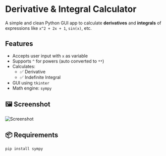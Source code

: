 # Derivative & Integral Calculator

A simple and clean Python GUI app to calculate **derivatives** and **integrals** of expressions like `x^2 + 2x + 1`, `sin(x)`, etc.

## Features

- Accepts user input with `x` as variable
- Supports `^` for powers (auto converted to `**`)
- Calculates:
  - ✅ Derivative
  - ✅ Indefinite Integral
- GUI using `tkinter`
- Math engine: `sympy`

## 🖼️ Screenshot

![Screenshot](screenshot.png)

## 📦 Requirements

```bash
pip install sympy
